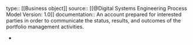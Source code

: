 type:: [[Business object]]
source:: [[@Digital Systems Engineering Process Model Version: 1.0]]
documentation:: An account prepared for interested parties in order to communicate the status, results, and outcomes of the portfolio management activities.

-